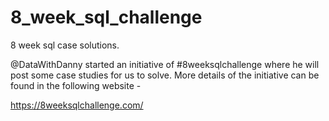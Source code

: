 # 8_week_sql_challenge
8 week sql case solutions.

@DataWithDanny started an initiative of #8weeksqlchallenge where he will post some case studies for us to solve. More details of the initiative can be found in the following website -

https://8weeksqlchallenge.com/
